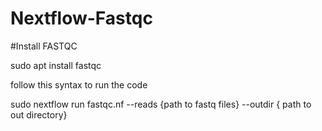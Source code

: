 # Nextflow-Fastqc

#Install FASTQC

sudo apt install fastqc 

follow this syntax to run the code 

sudo nextflow run fastqc.nf --reads {path to fastq files} --outdir { path to out directory} 
